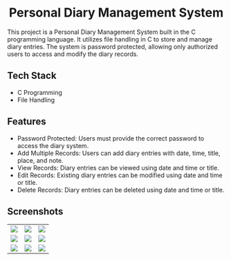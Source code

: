 <!DOCTYPE html>
<html>
<body>
  <h1 align="center">Personal Diary Management System</h1>
  <p>
        This project is a Personal Diary Management System built in the C programming language.
        It utilizes file handling in C to store and manage diary entries. The system is password protected,
        allowing only authorized users to access and modify the diary records.
  </p>
  <h2>Tech Stack</h2>
  <ul>
    <li>C Programming</li>
    <li>File Handling</li>
  </ul>
  <h2>Features</h2>
  <ul>
      <li>Password Protected: Users must provide the correct password to access the diary system.</li>
      <li>Add Multiple Records: Users can add diary entries with date, time, title, place, and note.</li>
      <li>View Records: Diary entries can be viewed using date and time or title.</li>
      <li>Edit Records: Existing diary entries can be modified using date and time or title.</li>
      <li>Delete Records: Diary entries can be deleted using date and time or title.</li>
  </ul>
  <h2>Screenshots</h2>
  <table>
      <tr>
          <td><img src="https://github.com/sailab-banik/Personal_Diary_Management_System/assets/85576283/b527faf7-e075-466c-be9b-e64744961d0d"></td>
          <td><img src="https://github.com/sailab-banik/Personal_Diary_Management_System/assets/85576283/8aec1922-c06e-4743-b1e3-f779b1114a19"></td>
          <td><img src="https://github.com/sailab-banik/Personal_Diary_Management_System/assets/85576283/c4c4108e-2df0-4229-8323-cf6a91eb1017"></td>
      </tr>
      <tr>
          <td><img src="https://github.com/sailab-banik/Personal_Diary_Management_System/assets/85576283/96ba99b3-182f-43ac-bdbc-d735a715c018"></td>
          <td><img src="https://github.com/sailab-banik/Personal_Diary_Management_System/assets/85576283/032e74bd-0b4a-4c33-9a85-f343cefd194e"></td>
          <td><img src="https://github.com/sailab-banik/Personal_Diary_Management_System/assets/85576283/b88821ad-9151-47ee-bd6f-6847ab4fa4bf"></td>
      </tr>
      <tr>
          <td><img src="https://github.com/sailab-banik/Personal_Diary_Management_System/assets/85576283/356bc420-be53-46ab-94c7-918fb28442d5"></td>
          <td><img src="https://github.com/sailab-banik/Personal_Diary_Management_System/assets/85576283/89a96d95-df4e-4e7c-9884-3314fd0e21c1"></td>
          <td><img src="https://github.com/sailab-banik/Personal_Diary_Management_System/assets/85576283/372fbf29-446a-43fc-ae8e-74d6ee9dfbc0"></td>
      </tr>
  </table>
</body>
</html>
